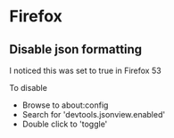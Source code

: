 # Firefox 

## Disable json formatting

I noticed this was set to true in Firefox 53

To disable
- Browse to about:config
- Search for 'devtools.jsonview.enabled'
- Double click to 'toggle'

